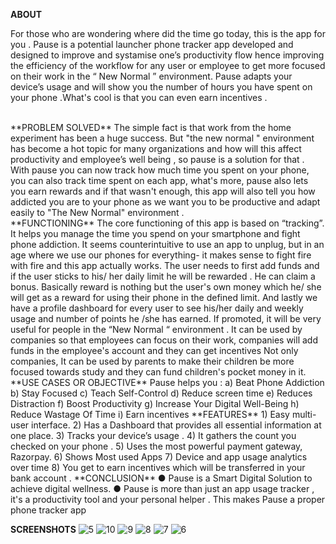 **ABOUT**

For those who are wondering where did the time go today, this is the app for you .
Pause is a potential launcher phone tracker app developed and designed to improve and
systamise one’s productivity flow hence improving the efficiency of the workflow for any user
or employee to get more focused on their work in the “ New Normal ” environment.
Pause adapts your device’s usage and will show you the number of hours you have spent on
your phone .What's cool is that you can even earn incentives .

<br>
**PROBLEM SOLVED**
The simple fact is that work from the home experiment has been a huge success. But "the
new normal " environment has become a hot topic for many organizations and how will this
affect productivity and employee’s well being , so pause is a solution for that .
With pause you can now track how much time you spent on your phone, you can also track
time spent on each app, what's more, pause also lets you earn rewards and if that wasn't
enough, this app will also tell you how addicted you are to your phone as we want you to be
productive and adapt easily to "The New Normal" environment .
<br>
**FUNCTIONING**
The core functioning of this app is based on “tracking”. It helps you manage the time you
spend on your smartphone and fight phone addiction.
It seems counterintuitive to use an app to unplug, but in an age where we use our phones for
everything- it makes sense to fight fire with fire and this app actually works.
The user needs to first add funds and if the user sticks to his/ her daily limit he will be
rewarded . He can claim a bonus. Basically reward is nothing but the user's own money
which he/ she will get as a reward for using their phone in the defined limit. And lastly we
have a profile dashboard for every user to see his/her daily and weekly usage and number
of points he /she has earned. If promoted, it will be very useful for people in the “New Normal
“ environment .
It can be used by companies so that employees can focus on their work, companies will add
funds in the employee's account and they can get incentives
Not only companies, It can be used by parents to make their children be more focused
towards study and they can fund children's pocket money in it.
**USE CASES OR OBJECTIVE**
Pause helps you :
a) Beat Phone Addiction
b) Stay Focused
c) Teach Self-Control
d) Reduce screen time
e) Reduces Distraction
f) Boost Productivity
g) Increase Your Digital Well-Being
h) Reduce Wastage Of Time
i) Earn incentives
**FEATURES**
1) Easy multi-user interface.
2) Has a Dashboard that provides all essential information at one place.
3) Tracks your device’s usage .
4) It gathers the count you checked on your phone .
5) Uses the most powerful payment gateway, Razorpay.
6) Shows Most used Apps
7) Device and app usage analytics over time
8) You get to earn incentives which will be transferred in your bank account .
**CONCLUSION**
● Pause is a Smart Digital Solution to achieve digital wellness.
● Pause is more than just an app usage tracker , it's a productivity tool and your
personal helper .
This makes Pause a proper phone tracker app

**SCREENSHOTS**
![5](https://user-images.githubusercontent.com/56164789/145678784-d450dc67-1871-461d-b863-22a7c84970d9.png)
![10](https://user-images.githubusercontent.com/56164789/145678792-cb64333d-a784-4bc2-b11c-6bad8eb46a27.png)
![9](https://user-images.githubusercontent.com/56164789/145678794-451370c3-b85a-47d9-9b0c-3624a679409f.png)
![8](https://user-images.githubusercontent.com/56164789/145678795-650d541a-ff66-41eb-83e3-034893413e49.png)
![7](https://user-images.githubusercontent.com/56164789/145678796-03a29467-fb32-414f-b92f-9745166364e1.png)
![6](https://user-images.githubusercontent.com/56164789/145678797-bd67e703-e1c7-4641-b774-279d92cc78a4.png)
